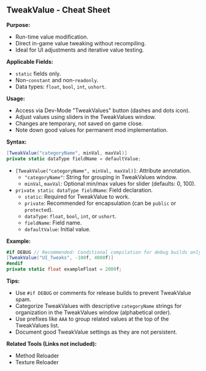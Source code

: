 ## TweakValue - Cheat Sheet

**Purpose:**

- Run-time value modification.
- Direct in-game value tweaking without recompiling.
- Ideal for UI adjustments and iterative value testing.

**Applicable Fields:**

- `static` fields only.
- Non-`constant` and non-`readonly`.
- Data types: `float`, `bool`, `int`, `ushort`.

**Usage:**

- Access via Dev-Mode "TweakValues" button (dashes and dots icon).
- Adjust values using sliders in the TweakValues window.
- Changes are temporary, not saved on game close.
- Note down good values for permanent mod implementation.

**Syntax:**

```csharp
[TweakValue("categoryName", minVal, maxVal)]
private static dataType fieldName = defaultValue;
```

- `[TweakValue("categoryName", minVal, maxVal)]`: Attribute annotation.
    - `"categoryName"`: String for grouping in TweakValues window.
    - `minVal`, `maxVal`: Optional min/max values for slider (defaults: 0, 100).
- `private static dataType fieldName`:  Field declaration.
    - `static`: Required for TweakValue to work.
    - `private`: Recommended for encapsulation (can be `public` or `protected`).
    - `dataType`: `float`, `bool`, `int`, or `ushort`.
    - `fieldName`: Field name.
    - `defaultValue`: Initial value.

**Example:**

```csharp
#if DEBUG // Recommended: Conditional compilation for debug builds only
[TweakValue("UI_Tweaks", -100f, 4000f)]
#endif
private static float exampleFloat = 2000f;
```

**Tips:**

- Use `#if DEBUG` or comments for release builds to prevent TweakValue spam.
- Categorize TweakValues with descriptive `categoryName` strings for organization in the TweakValues window (alphabetical order).
- Use prefixes like `AAA` to group related values at the top of the TweakValues list.
- Document good TweakValue settings as they are not persistent.

**Related Tools (Links not included):**

- Method Reloader
- Texture Reloader
